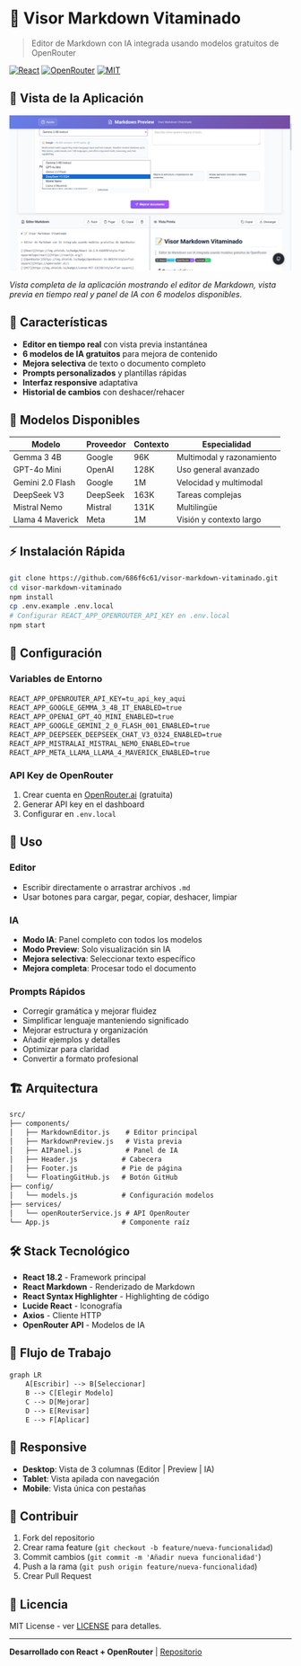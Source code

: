# 📝 Visor Markdown Vitaminado

> Editor de Markdown con IA integrada usando modelos gratuitos de OpenRouter

[![React](https://img.shields.io/badge/React-18.2.0-61DAFB?style=flat-square&logo=react)](https://reactjs.org/)
[![OpenRouter](https://img.shields.io/badge/OpenRouter-IA-8B5CF6?style=flat-square)](https://openrouter.ai/)
[![MIT](https://img.shields.io/badge/License-MIT-22C55E?style=flat-square)](LICENSE)

## 📸 Vista de la Aplicación

![Visor Markdown Vitaminado](./public/img/image.png)

*Vista completa de la aplicación mostrando el editor de Markdown, vista previa en tiempo real y panel de IA con 6 modelos disponibles.*

## 🚀 Características

- **Editor en tiempo real** con vista previa instantánea
- **6 modelos de IA gratuitos** para mejora de contenido  
- **Mejora selectiva** de texto o documento completo
- **Prompts personalizados** y plantillas rápidas
- **Interfaz responsive** adaptativa
- **Historial de cambios** con deshacer/rehacer

## 🤖 Modelos Disponibles

| Modelo | Proveedor | Contexto | Especialidad |
|--------|-----------|----------|--------------|
| Gemma 3 4B | Google | 96K | Multimodal y razonamiento |
| GPT-4o Mini | OpenAI | 128K | Uso general avanzado |
| Gemini 2.0 Flash | Google | 1M | Velocidad y multimodal |
| DeepSeek V3 | DeepSeek | 163K | Tareas complejas |
| Mistral Nemo | Mistral | 131K | Multilingüe |
| Llama 4 Maverick | Meta | 1M | Visión y contexto largo |

## ⚡ Instalación Rápida

```bash
git clone https://github.com/686f6c61/visor-markdown-vitaminado.git
cd visor-markdown-vitaminado
npm install
cp .env.example .env.local
# Configurar REACT_APP_OPENROUTER_API_KEY en .env.local
npm start
```

## 🔧 Configuración

### Variables de Entorno

```env
REACT_APP_OPENROUTER_API_KEY=tu_api_key_aqui
REACT_APP_GOOGLE_GEMMA_3_4B_IT_ENABLED=true
REACT_APP_OPENAI_GPT_4O_MINI_ENABLED=true
REACT_APP_GOOGLE_GEMINI_2_0_FLASH_001_ENABLED=true
REACT_APP_DEEPSEEK_DEEPSEEK_CHAT_V3_0324_ENABLED=true
REACT_APP_MISTRALAI_MISTRAL_NEMO_ENABLED=true
REACT_APP_META_LLAMA_LLAMA_4_MAVERICK_ENABLED=true
```

### API Key de OpenRouter

1. Crear cuenta en [OpenRouter.ai](https://openrouter.ai/) (gratuita)
2. Generar API key en el dashboard
3. Configurar en `.env.local`

## 📖 Uso

### Editor
- Escribir directamente o arrastrar archivos `.md`
- Usar botones para cargar, pegar, copiar, deshacer, limpiar

### IA
- **Modo IA**: Panel completo con todos los modelos
- **Modo Preview**: Solo visualización sin IA
- **Mejora selectiva**: Seleccionar texto específico
- **Mejora completa**: Procesar todo el documento

### Prompts Rápidos
- Corregir gramática y mejorar fluidez
- Simplificar lenguaje manteniendo significado
- Mejorar estructura y organización
- Añadir ejemplos y detalles
- Optimizar para claridad
- Convertir a formato profesional

## 🏗️ Arquitectura

```
src/
├── components/
│   ├── MarkdownEditor.js    # Editor principal
│   ├── MarkdownPreview.js   # Vista previa
│   ├── AIPanel.js           # Panel de IA
│   ├── Header.js           # Cabecera
│   ├── Footer.js           # Pie de página
│   └── FloatingGitHub.js   # Botón GitHub
├── config/
│   └── models.js           # Configuración modelos
├── services/
│   └── openRouterService.js # API OpenRouter
└── App.js                  # Componente raíz
```

## 🛠️ Stack Tecnológico

- **React 18.2** - Framework principal
- **React Markdown** - Renderizado de Markdown
- **React Syntax Highlighter** - Highlighting de código
- **Lucide React** - Iconografía
- **Axios** - Cliente HTTP
- **OpenRouter API** - Modelos de IA

## 🔄 Flujo de Trabajo

```mermaid
graph LR
    A[Escribir] --> B[Seleccionar]
    B --> C[Elegir Modelo]
    C --> D[Mejorar]
    D --> E[Revisar]
    E --> F[Aplicar]
```

## 📱 Responsive

- **Desktop**: Vista de 3 columnas (Editor | Preview | IA)
- **Tablet**: Vista apilada con navegación
- **Mobile**: Vista única con pestañas

## 🤝 Contribuir

1. Fork del repositorio
2. Crear rama feature (`git checkout -b feature/nueva-funcionalidad`)
3. Commit cambios (`git commit -m 'Añadir nueva funcionalidad'`)
4. Push a la rama (`git push origin feature/nueva-funcionalidad`)
5. Crear Pull Request

## 📄 Licencia

MIT License - ver [LICENSE](LICENSE) para detalles.

---

**Desarrollado con React + OpenRouter** | [Repositorio](https://github.com/686f6c61/visor-markdown-vitaminado)

